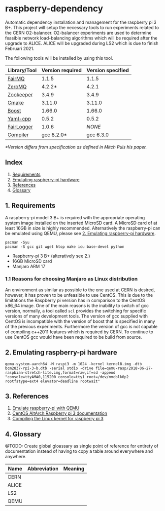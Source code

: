 # raspberry-dependency
Automatic dependency installation and management for the raspberry pi 3 B+. This project will setup the necessary tools to run experiments related to the CERN O2-balancer. O2-balancer experiments are used to determine feasible network load-balancing algorithms which will be required after the upgrade to ALICE. ALICE will be upgraded during LS2 which is due to finish Februari 2021.

The following tools will be installed by using this tool.
  
| Library/Tool                                            	| Version required 		| Version specified	|
|-----------------------------------------------------------|-----------------------|-------------------|
| [FairMQ](https://github.com/FairRootGroup/FairMQ)       	| 1.1.5      			| 1.1.5				|
| [ZeroMQ](https://github.com/zeromq/libzmq)              	| 4.2.2*     			| 4.2.1				|
| [Zookeeper](https://zookeeper.apache.org/)              	| 3.4.9      			| 3.4.9				|
| [Cmake](https://github.com/Kitware/CMake)               	| 3.11.0     			| 3.11.0			|
| [Boost](https://www.boost.org/)                         	| 1.66.0     			| 1.66.0			|
| [Yaml-cpp](https://github.com/jbeder/yaml-cpp)          	| 0.5.2      			| 0.5.2				|
| [FairLogger](https://github.com/FairRootGroup/FairLogger)	| 1.0.6					| _NONE_			|
| [Compiler](https://gcc.gnu.org/)                        	| gcc 8.2.0*  			| gcc 6.3.0 		|

_*Version differs from specification as defined in Mitch Puls his paper._

## Index

1. [Requirements](#1-requirements)
2. [Emulating raspberry-pi hardware](#2-emulating-raspberry-pi-hardware)
3. [References](#3-references)
4. [Glossary](#4-glossary)

## 1. Requirements
A raspberry-pi model 3 B+ is required with the appropriate operating system image installed on the inserted MicroSD card. A MicroSD card of at least 16GB in size is highly recommended. Alternatively the raspberry-pi can be emulated using QEMU, please see [2. Emulating raspberry-pi hardware](#2-emulating-raspberry-pi-hardware).

```
pacman -Syu
pacman -S gcc git wget htop make icu base-devel python
```

* Raspberry-pi 3 B+ (alteratively see 2.)
* 16GB MicroSD card
* Manjaro ARM 17

### 1.1 Reasons for choosing Manjaro as Linux distribution

An environment as similar as possible to the one used at CERN is desired, however, it has proven to be unfeasible to use CentOS. This is due to the limitations the Raspberry pi version has in comparison to the CentOS x86_64 image. One of the main reasons is the inability to switch of gcc version, normally, a tool called `scl` provides the switching for specific versions of many development tools. The version of gcc supplied with CentOS is incompatible with the version of boost that is specified in many of the previous experiments. Furthermore the version of gcc is not capable of compiling c++2011 features which is required by CERN. To continue to use CentOS gcc would have been required to be build from source.

## 2. Emulating raspberry-pi hardware

`qemu-system-aarch64 -M raspi3 -m 1024 -kernel kernel8.img -dtb bcm2837-rpi-3-b.dtb -serial stdio -drive file=qemu-rasp/2018-06-27-raspbian-stretch-lite.img,format=raw,if=sd -append "console=ttyAMA0,115200 console=tty1 root=/dev/mmcblk0p2 rootfstype=ext4 elevator=deadline rootwait"`

## 3. References

1. [Emulate raspberry-pi with QEMU](https://azeria-labs.com/emulate-raspberry-pi-with-qemu/)
2. [CentOS AltArch Raspberry pi 3 documentation](https://wiki.centos.org/SpecialInterestGroup/AltArch/Arm32/RaspberryPi3)
3. [Compiling the Linux kernel for raspberry pi 3](https://devsidestory.com/build-a-64-bit-kernel-for-your-raspberry-pi-3/)

## 4. Glossary

@TODO: Create global gloassary as single point of reference for entirety of documentation instead of having to copy a table around everywhere and anywhere.

| Name  | Abbreviation  | Meaning |
|-------|---------------|---------|
| CERN  |               |         |
| ALICE |               |         |
| LS2   |               |         |
| QEMU  |               |         |

